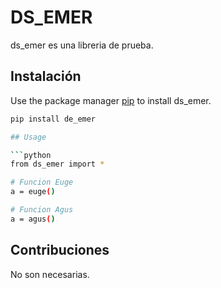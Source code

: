 # DS_EMER

ds_emer es una libreria de prueba.

## Instalación

Use the package manager [pip](https://pip.pypa.io/en/stable/) to install ds_emer.

```bash
pip install de_emer

## Usage

```python
from ds_emer import *

# Funcion Euge
a = euge()

# Funcion Agus
a = agus()
```

## Contribuciones

No son necesarias.